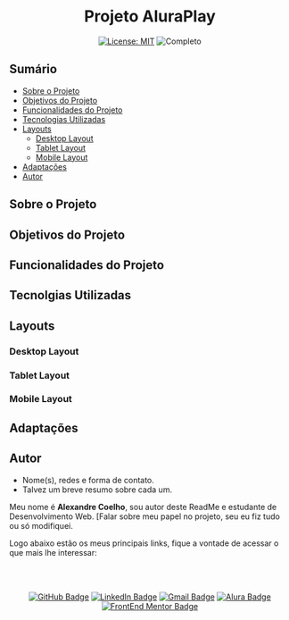 <h1 align="center"> Projeto AluraPlay </h1>

<p align="center">  </p>

<div align="center">

  <a href="https://github.com/coelhoalexandre/projeto-js-aluraplay/blob/main/LICENSE" target="_blank"><img src="https://img.shields.io/badge/License-MIT-yellow.svg" alt="License: MIT"></a> <img src="https://img.shields.io/badge/Completo-lightgreen.svg" alt="Completo">

</div>

## Sumário

- [Sobre o Projeto](#sobre-o-projeto)
- [Objetivos do Projeto](#objetivos-do-projeto)
- [Funcionalidades do Projeto](#funcionalidades-do-projeto)
- [Tecnologias Utilizadas](#tecnolgias-utilizadas)
- [Layouts](#layouts)
  - [Desktop Layout](#desktop-layout)
  - [Tablet Layout](#tablet-layout)
  - [Mobile Layout](#mobile-layout)
- [Adaptações](#adaptações)
- [Autor](#autor)

## Sobre o Projeto



## Objetivos do Projeto



## Funcionalidades do Projeto



## Tecnolgias Utilizadas



## Layouts

### Desktop Layout

### Tablet Layout

### Mobile Layout

## Adaptações

## Autor

- Nome(s), redes e forma de contato. 
- Talvez um breve resumo sobre cada um.

Meu nome é **Alexandre Coelho**, sou autor deste ReadMe e estudante de Desenvolvimento Web. [Falar sobre meu papel no projeto, seu eu fiz tudo ou só modifiquei.

Logo abaixo estão os meus principais links, fique a vontade de acessar o que mais lhe interessar:

<br>

<br>

<div align="center">

<a href = "https://github.com/coelhoalexandre"><img src="https://img.shields.io/badge/GitHub-%23333?style=for-the-badge&logo=github&logoColor=white" alt="GitHub Badge"></a>
<a href="https://www.linkedin.com/in/-coelhoalexandre/" target="_blank"><img src="https://img.shields.io/badge/-LinkedIn-%230077B5?style=for-the-badge&logo=linkedin&logoColor=white" alt="LinkedIn Badge"></a>
<a href = "mailto:alexandrecoelhocontato@gmail.com" target="_blank"><img src="https://img.shields.io/badge/-Gmail-critical?style=for-the-badge&logo=gmail&logoColor=white" target="_blank" alt="Gmail Badge"></a>
<a href = "https://cursos.alura.com.br/user/coelhoalexandre" target="_blank"><img src="https://img.shields.io/badge/Alura-0747a6?style=for-the-badge&logo=alura&logoColor=white" target="_blank" alt="Alura Badge"></a>
<a href = "https://www.frontendmentor.io/profile/coelhoalexandre" target="_blank"><img src="https://img.shields.io/badge/Frontend_Mentor-white?style=for-the-badge&logo=frontendmentor&logoColor=blue" alt="FrontEnd Mentor Badge">
